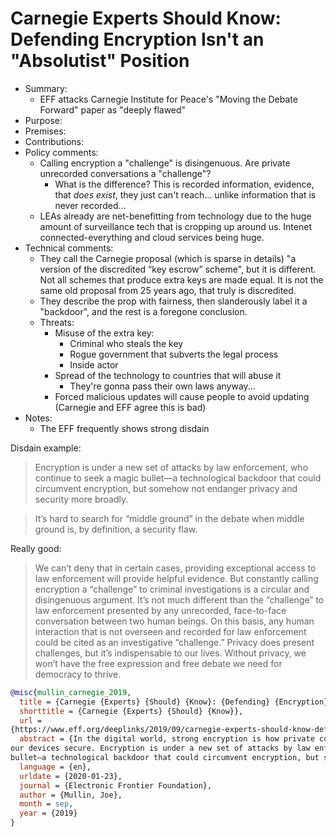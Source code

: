 # Carnegie Experts Should Know: Defending Encryption Isn't an "Absolutist" Position

- Summary:
  - EFF attacks Carnegie Institute for Peace's "Moving the Debate Forward" paper as "deeply flawed"
- Purpose:
- Premises:
- Contributions:
- Policy comments:
  - Calling encryption a "challenge" is disingenuous. Are private unrecorded conversations a
      "challenge"?
    - What is the difference? This is recorded information, evidence, that _does exist_, they just
        can't reach... unlike information that is never recorded...
  - LEAs already are net-benefitting from technology due to the huge amount of surveillance tech
      that is cropping up around us. Intenet connected-everything and cloud services being huge.
- Technical comments:
  - They call the Carnegie proposal (which is sparse in details) "a version of the discredited “key
      escrow” scheme", but it is different. Not all schemes that produce extra keys are made equal.
      It is not the same old proposal from 25 years ago, that truly is discredited.
  - They describe the prop with fairness, then slanderously label it a "backdoor", and the rest is a
      foregone conclusion.
  - Threats:
    - Misuse of the extra key:
      - Criminal who steals the key
      - Rogue government that subverts the legal process
      - Inside actor
    - Spread of the technology to countries that will abuse it
      - They're gonna pass their own laws anyway...
    - Forced malicious updates will cause people to avoid updating (Carnegie and EFF agree this is
        bad)
- Notes:
  - The EFF frequently shows strong disdain

Disdain example:
>Encryption is under a new set of attacks by law enforcement, who continue to seek a magic bullet—a
technological backdoor that could circumvent encryption, but somehow not endanger privacy and
security more broadly.

>It’s hard to search for “middle ground” in the debate when middle ground is, by definition, a
security flaw.

Really good:
>We can’t deny that in certain cases, providing exceptional access to law enforcement will provide
helpful evidence. But constantly calling encryption a “challenge” to criminal investigations is a
circular and disingenuous argument. It’s not much different than the “challenge” to law enforcement
presented by any unrecorded, face-to-face conversation between two human beings. On this basis, any
human interaction that is not overseen and recorded for law enforcement could be cited as an
investigative “challenge.” Privacy does present challenges, but it’s indispensable to our lives.
Without privacy, we won’t have the free expression and free debate we need for democracy to thrive.

```bib
@misc{mullin_carnegie_2019,
  title = {Carnegie {Experts} {Should} {Know}: {Defending} {Encryption} {Isn}'t an "{Absolutist}" {Position}},
  shorttitle = {Carnegie {Experts} {Should} {Know}},
  url =
{https://www.eff.org/deeplinks/2019/09/carnegie-experts-should-know-defending-encryption-isnt-absolutist-position},
  abstract = {In the digital world, strong encryption is how private conversations stay private. It’s also what keeps
our devices secure. Encryption is under a new set of attacks by law enforcement, who continue to seek a magic
bullet—a technological backdoor that could circumvent encryption, but somehow not...},
  language = {en},
  urldate = {2020-01-23},
  journal = {Electronic Frontier Foundation},
  author = {Mullin, Joe},
  month = sep,
  year = {2019}
}
```
